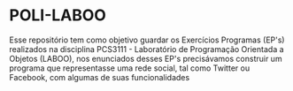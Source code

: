 # POLI-LABOO
Esse repositório tem como objetivo guardar os Exercícios Programas (EP's) realizados na disciplina PCS3111 - Laboratório de Programação Orientada a Objetos (LABOO), nos enunciados desses EP's precisávamos construir um programa que representasse uma rede social, tal como Twitter ou Facebook, com algumas de suas funcionalidades
